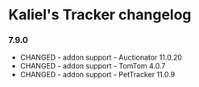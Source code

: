 # Kaliel's Tracker changelog
### 7.9.0
- CHANGED - addon support - Auctionator 11.0.20
- CHANGED - addon support - TomTom 4.0.7
- CHANGED - addon support - PetTracker 11.0.9
